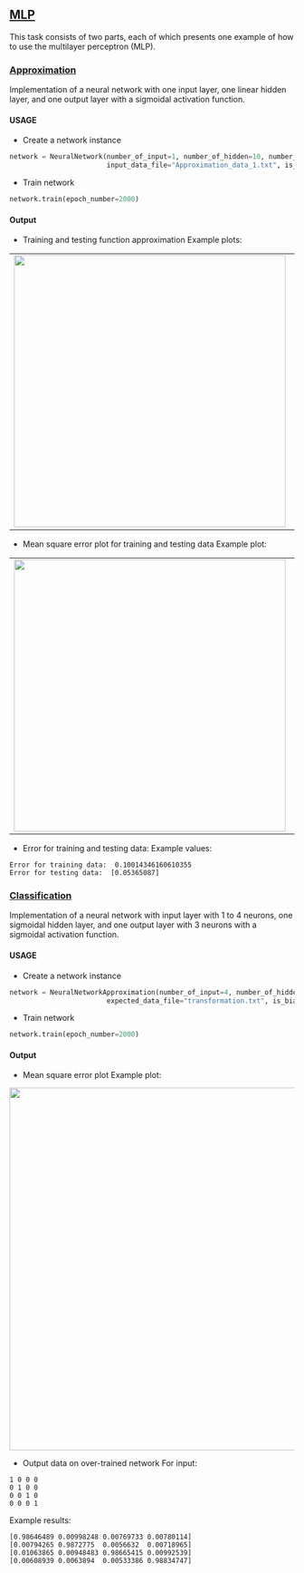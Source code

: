 ## [MLP](https://github.com/JuliaSzymanska/Artificial-Intelligence/tree/master/MLP)
This task consists of two parts, each of which presents one example of how to use the multilayer perceptron (MLP).

### [Approximation](https://github.com/JuliaSzymanska/Artificial-Intelligence/blob/master/MLP/Approximation.py)
Implementation of a neural network with one input layer, one linear hidden layer, and one output layer with a sigmoidal activation function.

#### USAGE
* Create a network instance
```python
network = NeuralNetwork(number_of_input=1, number_of_hidden=10, number_of_output=1, 
                        input_data_file="Approximation_data_1.txt", is_bias=1)
```
* Train network
```python
network.train(epoch_number=2000)
```

#### Output
* Training and testing function approximation
Example plots:
<table>
  <tr>
    <td><img src="https://github.com/JuliaSzymanska/Artificial-Intelligence/blob/master/MLP/.readme/ApproximationTrainingFunction.png" width="480"></td>
    <td><img src="https://github.com/JuliaSzymanska/Artificial-Intelligence/blob/master/MLP/.readme/ApproximationTestingFunction.png" width="480"></td>
  </tr>
 </table>
 
* Mean square error plot for training and testing data
Example plot:
<table>
  <tr>
    <td><img src="https://github.com/JuliaSzymanska/Artificial-Intelligence/blob/master/MLP/.readme/ApproximationErrorForTraining.png" width="480"></td>
    <td><img src="https://github.com/JuliaSzymanska/Artificial-Intelligence/blob/master/MLP/.readme/ApproximationErrorForTesting.png" width="480"></td>
  </tr>
 </table>
 
* Error for training and testing data:
Example values:
```text
Error for training data:  0.10014346160610355
Error for testing data:  [0.05365087]
```

### [Classification](https://github.com/JuliaSzymanska/Artificial-Intelligence/blob/master/MLP/Classification.py)
Implementation of a neural network with input layer with 1 to 4 neurons, one sigmoidal hidden layer, and one output layer with 3 neurons with a sigmoidal activation function.

#### USAGE
* Create a network instance
```python
network = NeuralNetworkApproximation(number_of_input=4, number_of_hidden=3, number_of_output=4, input_data_file="transformation.txt",
                        expected_data_file="transformation.txt", is_bias=1)
```
* Train network
```python
network.train(epoch_number=2000)
```

#### Output
* Mean square error plot
Example plot:
<p align="center">
  <img src="https://github.com/JuliaSzymanska/Artificial-Intelligence/blob/master/MLP/.readme/ClassificationPlot.png" width="640">
</p>

* Output data on over-trained network
For input:
```text
1 0 0 0
0 1 0 0
0 0 1 0
0 0 0 1
```
Example results:
```text
[0.98646489 0.00998248 0.00769733 0.00780114]
[0.00794265 0.9872775  0.0056632  0.00718965]
[0.01063865 0.00948483 0.98665415 0.00992539]
[0.00608939 0.0063894  0.00533386 0.98834747]
```
